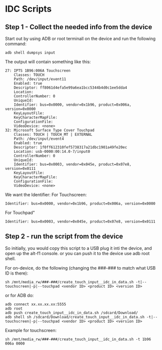 # IDC Scripts

## Step 1 - Collect the needed info from the device

Start out by using ADB or root terminall on the device and run the following command:
```
adb shell dumpsys input
```

The output will contain something like this:

```
27: IPTS 1B96:006A Touchscreen
    Classes: TOUCH
    Path: /dev/input/event11
    Enabled: true
    Descriptor: ff8061d4efa5e99a6ea1bcc5344b4d0c1ee5dda4
    Location:
    ControllerNumber: 0
    UniqueId:
    Identifier: bus=0x0000, vendor=0x1b96, product=0x006a, version=0x0000
    KeyLayoutFile:
    KeyCharacterMapFile:
    ConfigurationFile:
    VideoDevice: <none>
32: Microsoft Surface Type Cover Touchpad
    Classes: TOUCH | TOUCH_MT | EXTERNAL
    Path: /dev/input/event4
    Enabled: true
    Descriptor: 1f0ff612310fef5738317a21dbc1901a49fe20ec
    Location: usb-0000:00:14.0-7/input0
    ControllerNumber: 0
    UniqueId:
    Identifier: bus=0x0003, vendor=0x045e, product=0x07e8, version=0x0111
    KeyLayoutFile:
    KeyCharacterMapFile:
    ConfigurationFile:
    VideoDevice: <none>
```

We want the Identifier:
For Touchscreen:
```
Identifier: bus=0x0000, vendor=0x1b96, product=0x006a, version=0x0000
```
For Touchpad"
```
Identifier: bus=0x0003, vendor=0x045e, product=0x07e8, version=0x0111
```
## Step 2 - run the script from the device

So initially, you would copy this script to a USB plug it inti the device, and open up the alt-f1 console. 
or you can push it to the device use adb root shell.

For on-device, do the following (changing the ###-### to match what USB ID is there):
```
sh /mnt/media_rw/###-###/create_touch_input__idc_in_data.sh -t|--touchscreen|-p|--touchpad <vendor ID> <product ID> <version ID>

```
or for ADB do:
```
adb connect xx.xx.xx.xx:5555
adb root
adb push create_touch_input__idc_in_data.sh /sdcard/Download/
adb shell sh /sdcard/Download/create_touch_input__idc_in_data.sh -t|--touchscreen|-p|--touchpad <vendor ID> <product ID> <version ID>

```
Example for touchscreen:
```
sh /mnt/media_rw/###-###/create_touch_input__idc_in_data.sh -t 1b96 006a 0000

```
